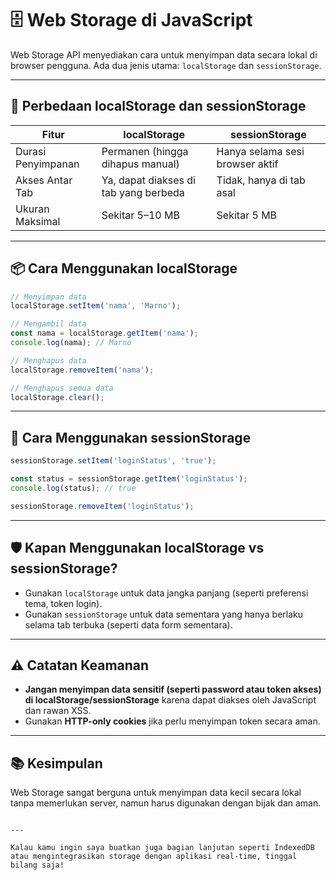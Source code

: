# 🗄️ Web Storage di JavaScript

Web Storage API menyediakan cara untuk menyimpan data secara lokal di browser pengguna. Ada dua jenis utama: `localStorage` dan `sessionStorage`.

---

## 🧱 Perbedaan localStorage dan sessionStorage

| Fitur             | localStorage                          | sessionStorage                        |
|------------------|----------------------------------------|----------------------------------------|
| Durasi Penyimpanan | Permanen (hingga dihapus manual)       | Hanya selama sesi browser aktif        |
| Akses Antar Tab   | Ya, dapat diakses di tab yang berbeda  | Tidak, hanya di tab asal               |
| Ukuran Maksimal   | Sekitar 5–10 MB                        | Sekitar 5 MB                           |

---

## 📦 Cara Menggunakan localStorage

```javascript
// Menyimpan data
localStorage.setItem('nama', 'Marno');

// Mengambil data
const nama = localStorage.getItem('nama');
console.log(nama); // Marno

// Menghapus data
localStorage.removeItem('nama');

// Menghapus semua data
localStorage.clear();
````

---

## 🧭 Cara Menggunakan sessionStorage

```javascript
sessionStorage.setItem('loginStatus', 'true');

const status = sessionStorage.getItem('loginStatus');
console.log(status); // true

sessionStorage.removeItem('loginStatus');
```

---

## 🛡️ Kapan Menggunakan localStorage vs sessionStorage?

* Gunakan `localStorage` untuk data jangka panjang (seperti preferensi tema, token login).
* Gunakan `sessionStorage` untuk data sementara yang hanya berlaku selama tab terbuka (seperti data form sementara).

---

## ⚠️ Catatan Keamanan

* **Jangan menyimpan data sensitif (seperti password atau token akses) di localStorage/sessionStorage** karena dapat diakses oleh JavaScript dan rawan XSS.
* Gunakan **HTTP-only cookies** jika perlu menyimpan token secara aman.

---

## 📚 Kesimpulan

Web Storage sangat berguna untuk menyimpan data kecil secara lokal tanpa memerlukan server, namun harus digunakan dengan bijak dan aman.

```

---

Kalau kamu ingin saya buatkan juga bagian lanjutan seperti IndexedDB atau mengintegrasikan storage dengan aplikasi real-time, tinggal bilang saja!
```
